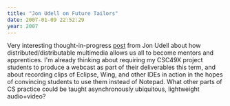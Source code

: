 ```yaml
---
title: "Jon Udell on Future Tailors"
date: 2007-01-09 22:52:29
year: 2007
---
```

Very interesting thought-in-progress <a href="http://blog.jonudell.net/2007/01/09/future-tailors/">post</a> from Jon Udell about how distributed/distributable multimedia allows us all to become mentors and apprentices.  I'm already thinking about requiring my CSC49X project students to produce a webcast as part of their deliverables this term, and about recording clips of Eclipse, Wing, and other IDEs in action in the hopes of convincing students to use them instead of Notepad.  What other parts of CS practice could be taught asynchronously ubiquitous, lightweight audio+video?

